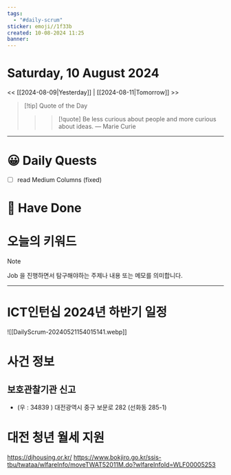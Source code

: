 ```yaml
---
tags:
  - "#daily-scrum"
sticker: emoji//1f33b
created: 10-08-2024 11:25
banner:
---
```

# Saturday, 10 August 2024
<< [[2024-08-09|Yesterday]] | [[2024-08-11|Tomorrow]] >>

> [!tip] Quote of the Day  
> > > [!quote] Be less curious about people and more curious about ideas.
> — Marie Curie

---

#  😀 Daily Quests
- [ ] read Medium Columns (fixed)

# 🙂 Have Done



# 오늘의 키워드

> [!NOTE]
> Job 을 진행하면서 탐구해야하는 주제나 내용 또는 메모를 의미합니다.


---
# ICT인턴십 2024년 하반기 일정
![[DailyScrum-20240521154015141.webp]]

# 사건 정보

## 보호관찰기관 신고
- (우 : 34839 ) 대전광역시 중구 보문로 282 (선화동 285-1)


# 대전 청년 월세 지원
https://djhousing.or.kr/
https://www.bokjiro.go.kr/ssis-tbu/twataa/wlfareInfo/moveTWAT52011M.do?wlfareInfoId=WLF00005253